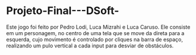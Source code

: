# Projeto-Final---DSoft-
Este jogo foi feito por Pedro Lodi, Luca Mizrahi e Luca Caruso. Ele consiste em um personagem, no centro de uma tela que se move da direta para a esquerda, cujo movimento é controlado por cliques na barra de espaço, realizando um pulo vertical a cada input para desviar de obstáculos.
